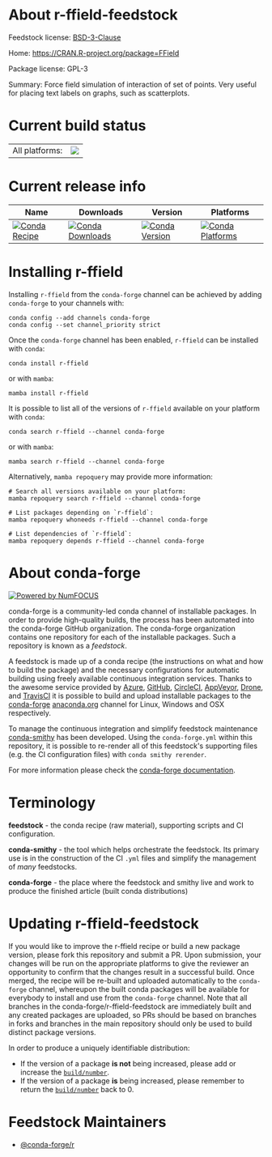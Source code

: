 About r-ffield-feedstock
========================

Feedstock license: [BSD-3-Clause](https://github.com/conda-forge/r-ffield-feedstock/blob/main/LICENSE.txt)

Home: https://CRAN.R-project.org/package=FField

Package license: GPL-3

Summary: Force field simulation of interaction of set of points. Very useful for placing text labels on graphs, such as scatterplots.

Current build status
====================


<table><tr><td>All platforms:</td>
    <td>
      <a href="https://dev.azure.com/conda-forge/feedstock-builds/_build/latest?definitionId=5742&branchName=main">
        <img src="https://dev.azure.com/conda-forge/feedstock-builds/_apis/build/status/r-ffield-feedstock?branchName=main">
      </a>
    </td>
  </tr>
</table>

Current release info
====================

| Name | Downloads | Version | Platforms |
| --- | --- | --- | --- |
| [![Conda Recipe](https://img.shields.io/badge/recipe-r--ffield-green.svg)](https://anaconda.org/conda-forge/r-ffield) | [![Conda Downloads](https://img.shields.io/conda/dn/conda-forge/r-ffield.svg)](https://anaconda.org/conda-forge/r-ffield) | [![Conda Version](https://img.shields.io/conda/vn/conda-forge/r-ffield.svg)](https://anaconda.org/conda-forge/r-ffield) | [![Conda Platforms](https://img.shields.io/conda/pn/conda-forge/r-ffield.svg)](https://anaconda.org/conda-forge/r-ffield) |

Installing r-ffield
===================

Installing `r-ffield` from the `conda-forge` channel can be achieved by adding `conda-forge` to your channels with:

```
conda config --add channels conda-forge
conda config --set channel_priority strict
```

Once the `conda-forge` channel has been enabled, `r-ffield` can be installed with `conda`:

```
conda install r-ffield
```

or with `mamba`:

```
mamba install r-ffield
```

It is possible to list all of the versions of `r-ffield` available on your platform with `conda`:

```
conda search r-ffield --channel conda-forge
```

or with `mamba`:

```
mamba search r-ffield --channel conda-forge
```

Alternatively, `mamba repoquery` may provide more information:

```
# Search all versions available on your platform:
mamba repoquery search r-ffield --channel conda-forge

# List packages depending on `r-ffield`:
mamba repoquery whoneeds r-ffield --channel conda-forge

# List dependencies of `r-ffield`:
mamba repoquery depends r-ffield --channel conda-forge
```


About conda-forge
=================

[![Powered by
NumFOCUS](https://img.shields.io/badge/powered%20by-NumFOCUS-orange.svg?style=flat&colorA=E1523D&colorB=007D8A)](https://numfocus.org)

conda-forge is a community-led conda channel of installable packages.
In order to provide high-quality builds, the process has been automated into the
conda-forge GitHub organization. The conda-forge organization contains one repository
for each of the installable packages. Such a repository is known as a *feedstock*.

A feedstock is made up of a conda recipe (the instructions on what and how to build
the package) and the necessary configurations for automatic building using freely
available continuous integration services. Thanks to the awesome service provided by
[Azure](https://azure.microsoft.com/en-us/services/devops/), [GitHub](https://github.com/),
[CircleCI](https://circleci.com/), [AppVeyor](https://www.appveyor.com/),
[Drone](https://cloud.drone.io/welcome), and [TravisCI](https://travis-ci.com/)
it is possible to build and upload installable packages to the
[conda-forge](https://anaconda.org/conda-forge) [anaconda.org](https://anaconda.org/)
channel for Linux, Windows and OSX respectively.

To manage the continuous integration and simplify feedstock maintenance
[conda-smithy](https://github.com/conda-forge/conda-smithy) has been developed.
Using the ``conda-forge.yml`` within this repository, it is possible to re-render all of
this feedstock's supporting files (e.g. the CI configuration files) with ``conda smithy rerender``.

For more information please check the [conda-forge documentation](https://conda-forge.org/docs/).

Terminology
===========

**feedstock** - the conda recipe (raw material), supporting scripts and CI configuration.

**conda-smithy** - the tool which helps orchestrate the feedstock.
                   Its primary use is in the construction of the CI ``.yml`` files
                   and simplify the management of *many* feedstocks.

**conda-forge** - the place where the feedstock and smithy live and work to
                  produce the finished article (built conda distributions)


Updating r-ffield-feedstock
===========================

If you would like to improve the r-ffield recipe or build a new
package version, please fork this repository and submit a PR. Upon submission,
your changes will be run on the appropriate platforms to give the reviewer an
opportunity to confirm that the changes result in a successful build. Once
merged, the recipe will be re-built and uploaded automatically to the
`conda-forge` channel, whereupon the built conda packages will be available for
everybody to install and use from the `conda-forge` channel.
Note that all branches in the conda-forge/r-ffield-feedstock are
immediately built and any created packages are uploaded, so PRs should be based
on branches in forks and branches in the main repository should only be used to
build distinct package versions.

In order to produce a uniquely identifiable distribution:
 * If the version of a package **is not** being increased, please add or increase
   the [``build/number``](https://docs.conda.io/projects/conda-build/en/latest/resources/define-metadata.html#build-number-and-string).
 * If the version of a package **is** being increased, please remember to return
   the [``build/number``](https://docs.conda.io/projects/conda-build/en/latest/resources/define-metadata.html#build-number-and-string)
   back to 0.

Feedstock Maintainers
=====================

* [@conda-forge/r](https://github.com/conda-forge/r/)

